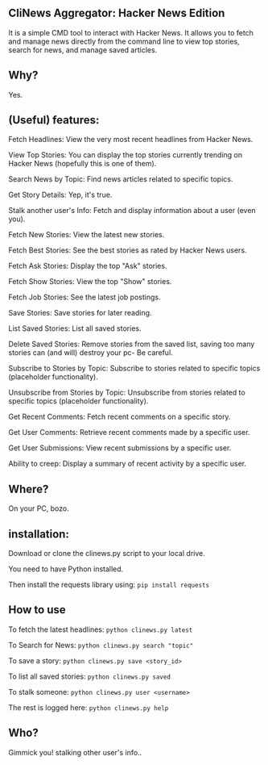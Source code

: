 ## CliNews Aggregator: Hacker News Edition
It is a simple CMD tool to interact with Hacker News. It allows you to fetch and manage news directly from the command line to view top stories, search for news, and manage saved articles.

## Why?
Yes.

## (Useful) features:
Fetch Headlines: View the very most recent headlines from Hacker News.

View Top Stories: You can display the top stories currently trending on Hacker News (hopefully this is one of them).

Search News by Topic: Find news articles related to specific topics.

Get Story Details: Yep, it's true.

Stalk another user's Info: Fetch and display information about a user (even you).

Fetch New Stories: View the latest new stories.

Fetch Best Stories: See the best stories as rated by Hacker News users.

Fetch Ask Stories: Display the top "Ask" stories.

Fetch Show Stories: View the top "Show" stories.

Fetch Job Stories: See the latest job postings.

Save Stories: Save stories for later reading.

List Saved Stories: List all saved stories.

Delete Saved Stories: Remove stories from the saved list, saving too many stories can (and will) destroy your pc- Be careful.

Subscribe to Stories by Topic: Subscribe to stories related to specific topics (placeholder functionality).

Unsubscribe from Stories by Topic: Unsubscribe from stories related to specific topics (placeholder functionality).

Get Recent Comments: Fetch recent comments on a specific story.

Get User Comments: Retrieve recent comments made by a specific user.

Get User Submissions: View recent submissions by a specific user.

Ability to creep: Display a summary of recent activity by a specific user.

## Where?
On your PC, bozo.

## installation:
Download or clone the clinews.py script to your local drive.

You need to have Python installed.

Then install the requests library using: ```pip install requests```

## How to use

To fetch the latest headlines: ```python clinews.py latest```

To Search for News: ```python clinews.py search "topic"```

To save a story: ```python clinews.py save <story_id>```

To list all saved stories: ```python clinews.py saved```

To stalk someone: ```python clinews.py user <username>```

The rest is logged here: ```python clinews.py help```

## Who? 
Gimmick you! stalking other user's info..
